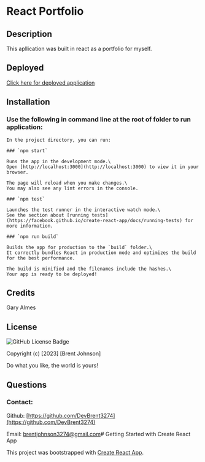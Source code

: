 # React Portfolio 

## Description

This apllication was built in react as a portfolio for myself.  

## Deployed 
[Click here for deployed application](https://###/)

## Installation

### Use the following in command line at the root of folder to run application:

```
In the project directory, you can run:

### `npm start`

Runs the app in the development mode.\
Open [http://localhost:3000](http://localhost:3000) to view it in your browser.

The page will reload when you make changes.\
You may also see any lint errors in the console.

### `npm test`

Launches the test runner in the interactive watch mode.\
See the section about [running tests](https://facebook.github.io/create-react-app/docs/running-tests) for more information.

### `npm run build`

Builds the app for production to the `build` folder.\
It correctly bundles React in production mode and optimizes the build for the best performance.

The build is minified and the filenames include the hashes.\
Your app is ready to be deployed!

```
## Credits

Gary Almes

## License
![GitHub License Badge](https://shields.io/badge/license-MIT-green)

Copyright (c) [2023] [Brent Johnson]

Do what you like, the world is yours!

## Questions
### Contact:
Github: [https://github.com/DevBrent3274](https://github.com/DevBrent3274)

Email: <brentjohnson3274@gmail.com># Getting Started with Create React App

This project was bootstrapped with [Create React App](https://github.com/facebook/create-react-app).







